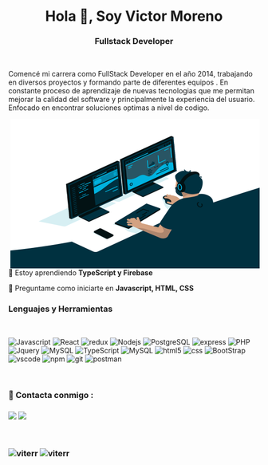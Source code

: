 ### <h1 align="center">Hola 👋, Soy Victor Moreno</h1>
<h3 align="center">Fullstack Developer</h3>
<br />

Comencé mi carrera como FullStack Developer en el año 2014, trabajando en diversos proyectos y formando parte de diferentes equipos . En constante proceso de aprendizaje de nuevas tecnologias que me permitan mejorar la calidad del software y principalmente la experiencia del usuario. Enfocado en encontrar soluciones optimas a nivel de codigo.

<img align="right" alt="GIF" src="code.gif" width="500" height="300" />


<br/>

🌱 Estoy aprendiendo **TypeScript y Firebase**

💬 Preguntame como iniciarte en **Javascript, HTML, CSS**


<h3 align="left">Lenguajes y Herramientas</h3>

<br/>
<p>
    <img alt="Javascript" src="https://img.shields.io/badge/-Javascript-F7DF1E?logo=javascript&logoColor=black&style=flat-square" />
    <img alt="React" src="https://img.shields.io/badge/-React-45b8d8?style=flat-square&logo=react&logoColor=white" />
    <img alt="redux" src="https://img.shields.io/badge/-Redux-764ABC?style=flat-square&logo=redux&logoColor=white" />
    <img alt="Nodejs" src="https://img.shields.io/badge/-Nodejs-43853d?style=flat-square&logo=Node.js&logoColor=white" />
    <img alt="PostgreSQL" src="https://img.shields.io/badge/PostgreSQL-316192?style=flat-square&logo=postgresql&logoColor=white" />
    <img alt="express" src="https://img.shields.io/badge/Express.js-000000?style=flat-square&logo=express&logoColor=white" />
    <img alt="PHP" src="https://img.shields.io/badge/PHP-777BB4?style=flat-square&logo=php&logoColor=white" />
    <img alt="Jquery" src="https://img.shields.io/badge/jQuery-0769AD?style=flat-square&logo=jquery&logoColor=white" />
    <img alt="MySQL" src="https://img.shields.io/badge/MySQL-00000F?style=flat-square&logo=mysql&logoColor=white" />
    <img alt="TypeScript" src="https://img.shields.io/badge/TypeScript-007ACC?style=flat-square&logo=typescript&logoColor=white" />
    <img alt="MySQL" src="https://img.shields.io/badge/firebase-ffca28?style=flat-square&logo=firebase&logoColor=black" />
    <img alt="html5" src="https://img.shields.io/badge/-HTML5-E34F26?style=flat-square&logo=html5&logoColor=white" />
    <img alt="css" src="https://img.shields.io/badge/CSS3-1572B6?style=flat-square&logo=css3&logoColor=white" />
    <img alt="BootStrap" src="https://img.shields.io/badge/Bootstrap-563D7C?style=flat-square&logo=bootstrap&logoColor=white" />
    <img alt="vscode" src="https://img.shields.io/badge/Visual_Studio_Code-0078D4?style=flat-square&logo=visual%20studio%20code&logoColor=white" />
    <img alt="npm" src="https://img.shields.io/badge/npm-CB3837?style=flat-square&logo=npm&logoColor=white" />
    <img alt="git" src="https://img.shields.io/badge/Git-F05032?style=flat-square&logo=git&logoColor=white" />
    <img alt="postman" src="https://img.shields.io/badge/Postman-FF6C37?style=flat-square&logo=Postman&logoColor=white" />
</p>
<br/>
<h3> 📣  Contacta conmigo : <h3/>

<a href="mailto:viterr@gmail.com"><img src="https://img.shields.io/badge/e‑mail-D14836.svg?style=for-the-badge&logo=GMail&logoColor=white"/></a>
<a href="https://www.linkedin.com/in/victormoreno-/"><img src="https://img.shields.io/badge/linkedin-0077B5.svg?style=for-the-badge&logo=linkedin&logoColor=white"/></a>

<br/>
<p>
    <img align="center" src="https://github-readme-streak-stats.herokuapp.com/?user=viterr&" alt="viterr" />
    <img align="center" width="480px" src="https://github-readme-stats.vercel.app/api?username=viterr&show_icons=true&locale=en" alt="viterr" />
</p>